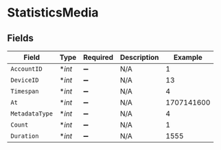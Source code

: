 # StatisticsMedia


## Fields

| Field              | Type               | Required           | Description        | Example            |
| ------------------ | ------------------ | ------------------ | ------------------ | ------------------ |
| `AccountID`        | **int*             | :heavy_minus_sign: | N/A                | 1                  |
| `DeviceID`         | **int*             | :heavy_minus_sign: | N/A                | 13                 |
| `Timespan`         | **int*             | :heavy_minus_sign: | N/A                | 4                  |
| `At`               | **int*             | :heavy_minus_sign: | N/A                | 1707141600         |
| `MetadataType`     | **int*             | :heavy_minus_sign: | N/A                | 4                  |
| `Count`            | **int*             | :heavy_minus_sign: | N/A                | 1                  |
| `Duration`         | **int*             | :heavy_minus_sign: | N/A                | 1555               |